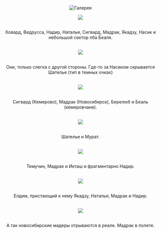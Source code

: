 &nbsp;

<p style='text-align: center'>
    <img src="/img/tit_gallery.jpg" alt='Галерея' />
</p>

<div align="center">

<a href="/gallery/kemnsk/kemnsk1.jpg"><img border=0 src="/gallery/kemnsk/kemnsk1_sm.jpg"></a>

<br>Ховард, Ведрусса, Надир, Наталья, Сигвард, Мадрак, Якадзу, Насик и небольшой сектор лба Беаля.
<br>
<br>

<a href="/gallery/kemnsk/kemnsk2.jpg"><img border=0 src="/gallery/kemnsk/kemnsk2_sm.jpg"></a>

<br>Они, только слегка с другой стороны. Где-то за Насиком скрывается Шателье (тип в темных очках)
<br>
<br>

<a href="/gallery/kemnsk/kemnsk3.jpg"><img border=0 src="/gallery/kemnsk/kemnsk3_sm.jpg"></a>

<br> Сигвард (Кемерово), Мадрак (Новосибирск),  Берелюб и Беаль (кемеровчане).
<br>
<br>

<a href="/gallery/kemnsk/kemnsk4.jpg"><img border=0 src="/gallery/kemnsk/kemnsk4_sm.jpg"></a>

<br> Шателье и Мурат. 
<br>
<br>

<a href="/gallery/kemnsk/kemnsk5.jpg"><img border=0 src="/gallery/kemnsk/kemnsk5_sm.jpg"></a>

<br> Темучин, Мадрак и Икташ и фрагментарно Надир. 
<br>
<br>

<a href="/gallery/kemnsk/kemnsk6.jpg"><img border=0 src="/gallery/kemnsk/kemnsk6_sm.jpg"></a>

<br> Елдим, пристающий к нему Якадзу, Наталья, Мадрак и Надир.
<br>
<br>

<a href="/gallery/kemnsk/kemnsk7.jpg"><img border=0 src="/gallery/kemnsk/kemnsk7_sm.jpg"></a>

<br> А так новосибирские мадеры отрываются в реале. Мадрак в полете. 
<br>
<br>

</div>
